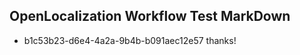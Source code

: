 ## OpenLocalization Workflow Test MarkDown
* b1c53b23-d6e4-4a2a-9b4b-b091aec12e57 thanks!

<!--HONumber=Sep16_HO1-->


